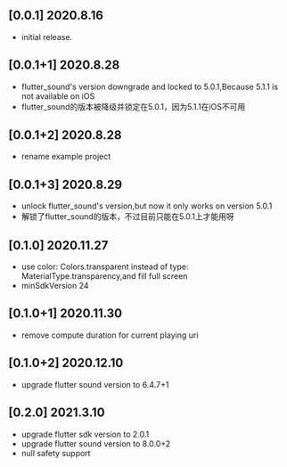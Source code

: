 ## [0.0.1] 2020.8.16

* initial release.

## [0.0.1+1] 2020.8.28

* flutter_sound's version downgrade and locked  to 5.0.1,Because 5.1.1 is not available on iOS
* flutter_sound的版本被降级并锁定在5.0.1，因为5.1.1在iOS不可用

## [0.0.1+2] 2020.8.28

* rename example project

## [0.0.1+3] 2020.8.29

* unlock flutter_sound's version,but now it only works on version 5.0.1
* 解锁了flutter_sound的版本，不过目前只能在5.0.1上才能用呀

## [0.1.0] 2020.11.27
* use color: Colors.transparent instead of type: MaterialType.transparency,and fill full screen
* minSdkVersion 24

## [0.1.0+1] 2020.11.30
* remove compute duration for current playing uri

## [0.1.0+2] 2020.12.10
* upgrade flutter sound version to 6.4.7+1

## [0.2.0] 2021.3.10

* upgrade flutter sdk version to 2.0.1
* upgrade flutter sound version to 8.0.0+2
* null safety support